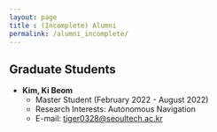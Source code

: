 ```yaml
---
layout: page
title : (Incomplete) Alumni
permalink: /alumni_incomplete/
---
```


## Graduate Students
* **Kim, Ki Beom**
  * Master Student (February 2022 - August 2022)
  * Research Interests: Autonomous Navigation
  * E-mail: <tiger0328@seoultech.ac.kr>
